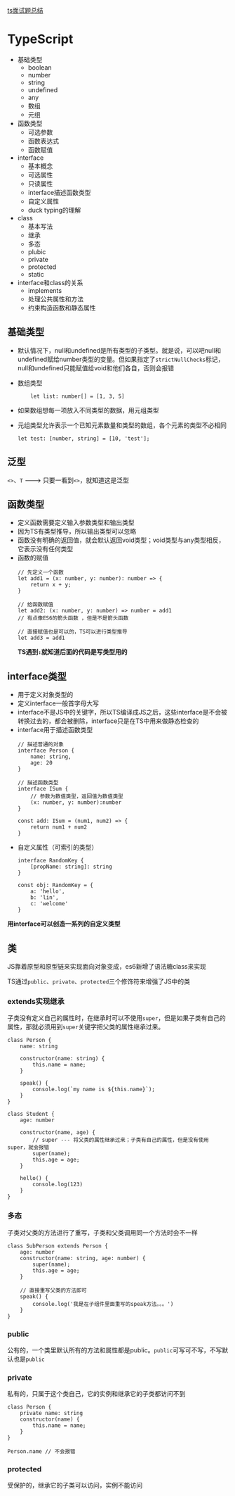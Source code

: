 [ts面试题总结](https://juejin.cn/post/6988763249982308382)

# TypeScript

- 基础类型
    - boolean
    - number
    - string
    - undefined
    - any
    - 数组
    - 元组
- 函数类型
    - 可选参数
    - 函数表达式
    - 函数赋值
- interface
    - 基本概念
    - 可选属性
    - 只读属性
    - interface描述函数类型
    - 自定义属性
    - duck typing的理解
- class
    - 基本写法
    - 继承
    - 多态
    - plubic
    - private
    - protected
    - static
- interface和class的关系
    - implements
    - 处理公共属性和方法
    - 约束构造函数和静态属性

## 基础类型
- 默认情况下，null和undefined是所有类型的子类型。就是说，可以吧null和undefined赋给number类型的变量。但如果指定了`strictNullChecks`标记，null和undefined只能赋值给void和他们各自，否则会报错

- 数组类型
    ```
        let list: number[] = [1, 3, 5]
    ```
- 如果数组想每一项放入不同类型的数据，用元组类型
- 元组类型允许表示一个已知元素数量和类型的数组，各个元素的类型不必相同
    ```
    let test: [number, string] = [10, 'test'];
    ```

## 泛型
`<>`、`T` ---> 只要一看到`<>`，就知道这是泛型

## 函数类型
- 定义函数需要定义输入参数类型和输出类型
- 因为TS有类型推导，所以输出类型可以忽略
- 函数没有明确的返回值，就会默认返回void类型；void类型与any类型相反，它表示没有任何类型
- 函数的赋值
    ```
    // 先定义一个函数
    let add1 = (x: number, y: number): number => {
        return x + y;
    }

    // 给函数赋值
    let add2: (x: number, y: number) => number = add1
    // 有点像ES6的箭头函数 ，但是不是箭头函数

    // 直接赋值也是可以的，TS可以进行类型推导
    let add3 = add1

    ```
    **TS遇到`:`就知道后面的代码是写类型用的**

## interface类型
- 用于定义对象类型的
- 定义interface一般首字母大写
- interface不是JS中的关键字，所以TS编译成JS之后，这些interface是不会被转换过去的，都会被删除，interface只是在TS中用来做静态检查的
- interface用于描述函数类型
    ```
    // 描述普通的对象
    interface Person {
        name: string,
        age: 20
    }

    // 描述函数类型
    interface ISum {
        // 参数为数值类型，返回值为数值类型
        (x: number, y: number):number
    }

    const add: ISum = (num1, num2) => {
        return num1 + num2
    }
    ```
- 自定义属性（可索引的类型）
    ```
    interface RandomKey {
        [propName: string]: string
    }

    const obj: RandomKey = {
        a: 'hello',
        b: 'lin',
        c: 'welcome'
    }
    ```

**用interface可以创造一系列的自定义类型**

## 类
JS靠着原型和原型链来实现面向对象变成，es6新增了语法糖class来实现

TS通过`public`、`private`、`protected`三个修饰符来增强了JS中的类

### extends实现继承
子类没有定义自己的属性时，在继承时可以不使用`super`，但是如果子类有自己的属性，那就必须用到`super`关键字把父类的属性继承过来。

```
class Person {
    name: string

    constructor(name: string) {
        this.name = name;
    }

    speak() {
        console.log(`my name is ${this.name}`);
    }
}

class Student {
    age: number

    constructor(name, age) {
        // super --- 将父类的属性继承过来；子类有自己的属性，但是没有使用super，就会报错
        super(name);
        this.age = age;
    }

    hello() {
        console.log(123)
    }
}
```

### 多态
子类对父类的方法进行了重写，子类和父类调用同一个方法时会不一样

```
class SubPerson extends Person {
    age: number
    constructor(name: string, age: number) {
        super(name);
        this.age = age;
    }

    // 直接重写父类的方法即可
    speak() {
        console.log('我是在子组件里面重写的speak方法。。。')
    }
}
```

### public
公有的，一个类里默认所有的方法和属性都是public。`public`可写可不写，不写默认也是`public`

### private
私有的，只属于这个类自己，它的实例和继承它的子类都访问不到

```
class Person {
    private name: string
    constructor(name) {
        this.name = name;
    }
}

Person.name // 不会报错
```
### protected
受保护的，继承它的子类可以访问，实例不能访问

